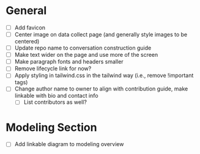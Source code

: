 # General
- [ ] Add favicon
- [ ] Center image on data collect page (and generally style images to be centered)
- [ ] Update repo name to conversation construction guide
- [ ] Make text wider on the page and use more of the screen
- [ ] Make paragraph fonts and headers smaller
- [ ] Remove lifecycle link for now?
- [ ] Apply styling in tailwind.css in the tailwind way (i.e., remove !important tags)
- [ ] Change author name to owner to align with contribution guide, make linkable with bio and contact info
  - [ ] List contributors as well?

# Modeling Section
- [ ] Add linkable diagram to modeling overview